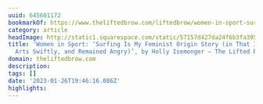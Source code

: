 ```yaml
---
uuid: 645601172
bookmarkOf: https://www.theliftedbrow.com/liftedbrow/women-in-sport-surfing-is-my-feminist-origin
category: article
headImage: http://static1.squarespace.com/static/57157d427da24f6b3fa395e4/594b21a2f7d1ffb1f176ff65/594b21a2f7d1ffb1f176ffa7/1499332509882/-5.jpg?format=1500w
title: 'Women in Sport: ‘Surfing Is My Feminist Origin Story (in That I Left for the
  Arts Swiftly, and Remained Angry)’, by Holly Isemonger — The Lifted Brow'
domain: theliftedbrow.com
description: 
tags: []
date: '2023-01-26T19:46:16.086Z'
highlights: 
---
```



